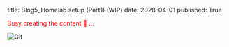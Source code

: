title: Blog5_Homelab setup (Part1) (WIP)
date: 2028-04-01
published: True

<span style="color:red"> Busy creating the content &#128075; ...</span>

![Gif](https://media.tenor.com/jNgKSlUpmkEAAAAC/typing-laptop.gif)
